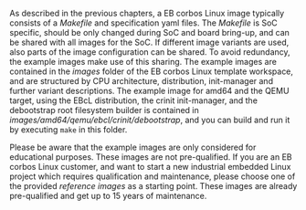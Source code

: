 As described in the previous chapters, a EB corbos Linux image typically consists of a _Makefile_ and specification yaml files.
The _Makefile_ is SoC specific, should be only changed during SoC and board bring-up, and can be shared with all images for the SoC.
If different image variants are used, also parts of the image configuration can be shared.
To avoid redundancy, the example images make use of this sharing.
The example images are contained in the _images_ folder of the EB corbos Linux template workspace, and are structured by CPU architecture, distribution, init-manager and further variant descriptions.
The example image for amd64 and the QEMU target, using the EBcL distribution, the crinit init-manager, and the debootstrap root filesystem builder is contained in _images/amd64/qemu/ebcl/crinit/debootstrap_, and you can build and run it by executing `make` in this folder.

Please be aware that the example images are only considered for educational purposes.
These images are not pre-qualified.
If you are an EB corbos Linux customer, and want to start a new industrial embedded Linux project which requires qualification and maintenance, please choose one of the provided _reference images_ as a starting point.
These images are already pre-qualified and get up to 15 years of maintenance.
